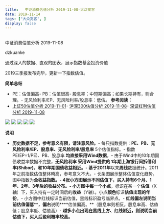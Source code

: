 ```yaml
---
title:   中证消费估值分析 2019-11-08-大众宽客
date: 2019-11-14
tags: ["大众宽客", ]
display: false
---
```



## 



中证消费估值分析 2019-11-08




dzkuanke




通过深入的数据、直观的图表，展示指数基金投资价值


2019三季报发布完毕，更新一下指数估值。



**简单总结**
- PE：估值偏高- PB：估值很高- 股息率：中短期偏高；如果长期持有，则合理。- 无风险利率/EP、无风险利率/股息率：低估。
**参考阅读：**
- [上证50估值分析 2019-11-01](http://mp.weixin.qq.com/s?__biz=MzAwMTc1MDcwNw==&amp;mid=2648275324&amp;idx=1&amp;sn=82295cdce6f1a749c56daeaed67d1a10&amp;chksm=82f93aa0b58eb3b61409ee053bde23f71215a944fd9b2c7c30d387104785a37fa3cf78cb6ab9&amp;scene=21#wechat_redirect)- [沪深300估值分析 2019-11-08](http://mp.weixin.qq.com/s?__biz=MzAwMTc1MDcwNw==&amp;mid=2648275353&amp;idx=1&amp;sn=67af3618d8f95af49bf37c9a40445f9b&amp;chksm=82f93a45b58eb35320c065f721bbf565926f260b849e9a0c546c98b69dfea10abe39fd7e8b4d&amp;scene=21#wechat_redirect)- [](http://mp.weixin.qq.com/s?__biz=MzAwMTc1MDcwNw==&amp;mid=2648275353&amp;idx=1&amp;sn=67af3618d8f95af49bf37c9a40445f9b&amp;chksm=82f93a45b58eb35320c065f721bbf565926f260b849e9a0c546c98b69dfea10abe39fd7e8b4d&amp;scene=21#wechat_redirect)[深证红利估值分析 2019-11-08](http://mp.weixin.qq.com/s?__biz=MzAwMTc1MDcwNw==&amp;mid=2648275362&amp;idx=1&amp;sn=0ec58906f0412e22a92edadd9afb8bf6&amp;chksm=82f93a7eb58eb3683cf7a638ae6d22e9459eda65b3c818306baaa0ea7cf7d72c43952d121ecf&amp;scene=21#wechat_redirect)


<img class="rich_pages js_insertlocalimg" data-ratio="1.1226765799256506" data-s="300,640" src="https://mmbiz.qpic.cn/mmbiz_png/PKw3FQPmhIhFP7UGUc1BnN1zYYZg5tgiagYPpV4ibpicGTPB4B4BnialHxSaDSbauoMUuUJfQkGdnVGHcxjFvFKcNQ/640?wx_fmt=png" data-type="png" data-w="1076" style="">

<img class="rich_pages js_insertlocalimg" data-ratio="1.1226765799256506" data-s="300,640" src="https://mmbiz.qpic.cn/mmbiz_png/PKw3FQPmhIhFP7UGUc1BnN1zYYZg5tgiaicj6YYsKMMxzZ23jXHFjr4d3YYFBI0ficyc1RBNbIvvJ9WVNqTqpjWwA/640?wx_fmt=png" data-type="png" data-w="1076" style="">

<img class="rich_pages js_insertlocalimg" data-ratio="1.1245353159851301" data-s="300,640" src="https://mmbiz.qpic.cn/mmbiz_png/PKw3FQPmhIhFP7UGUc1BnN1zYYZg5tgiaU6ruBZWNZOyY6PiaByC3UydFukLjncoPKTAHpUwriaXTfN2vXnt3Xic2g/640?wx_fmt=png" data-type="png" data-w="1076" style="">

<img class="rich_pages js_insertlocalimg" data-ratio="1.1245353159851301" data-s="300,640" src="https://mmbiz.qpic.cn/mmbiz_png/PKw3FQPmhIhFP7UGUc1BnN1zYYZg5tgia1oeuQ6eQTXpGhfsvtND1PeuJSjNuxrwl6CE0lstH5GJJgXMny1bLXw/640?wx_fmt=png" data-type="png" data-w="1076" style="">

<img class="rich_pages js_insertlocalimg" data-ratio="1.1245353159851301" data-s="300,640" src="https://mmbiz.qpic.cn/mmbiz_png/PKw3FQPmhIhFP7UGUc1BnN1zYYZg5tgiavict2KuDV0FD2kLwibiaicO4icCOw5QfsH0nZAIGp5SbFBbRFMlgCvsytGA/640?wx_fmt=png" data-type="png" data-w="1076" style="">

**说明**
- **历史数据不足，参考意义有限，请注意风险。**- 每只指数提供：**PE、PB、无风险利率/EP、股息率、无风险利率/股息率**&nbsp;5个估值指标。- 指数PE(EP=1/PE)、PB、股息率&nbsp;**均直接采用Wind数据**。- 由于Wind中的10年期国债收益率数据不完整，**无风险利率&nbsp;**采用Wind提供的&nbsp;**1年期上海银行间拆借利率(Shibor)**，和10年期国债收益相近。- 基于**2011年**以来**周线**数据统计。2011年之前指数估值整体畸高，参考意义不大。- 长条图展示整体估值变化趋势。图中指数为**全收益指数。******- **4张小方图展示不同估值下，买入持有6个月、1年、2年、3年后的收益分布。**- 小方图中**每一个小点**，标识在某一个**估值**（X轴）下，买入持有一定时间后的**收益**（Y轴）。小点**颜色**标识**估值出现的年份**。- 小方图中红线标识当前估值，黑线标识盈亏临界点。- **红线偏左****说明当前****估值偏低****，****偏右****说明****估值偏高。**（股息率则相反，股息率高、估值低；股息率低、估值高）- **越多小点出现在黑线上方、红线附近，则说明当前估值下，买入后盈利概率较高。**